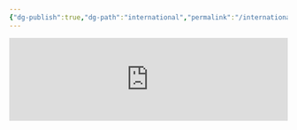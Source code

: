 ```yaml
---
{"dg-publish":true,"dg-path":"international","permalink":"/international/"}
---
```


<iframe style="border:none;width:100%;" id="information-from-international-participants-s5kuxu" src="https://opnform.com/forms/information-from-international-participants-s5kuxu"></iframe><script type="text/javascript" onload="initEmbed('information-from-international-participants-s5kuxu')" src="https://opnform.com/widgets/iframe.min.js"></script>